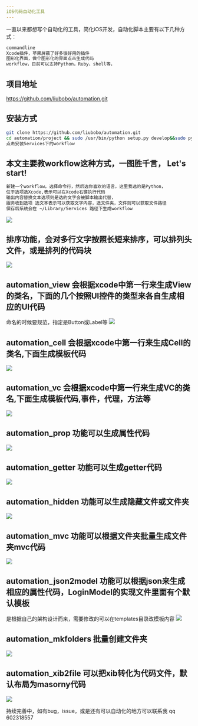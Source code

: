 ```yaml
---
iOS代码自动化工具
---
```

一直以来都想写个自动化的工具，简化iOS开发，自动化脚本主要有以下几种方式：
``` bash
commandline
Xcode插件，苹果屏蔽了好多很好用的插件
图形化界面，做个图形化的界面点击生成代码
workflow，目前可以支持Python，Ruby，shell等，
```

## 项目地址
https://github.com/liubobo/automation.git

## 安装方式
``` bash
git clone https://github.com/liubobo/automation.git
cd automation/project && sudo /usr/bin/python setup.py develop&&sudo python setup.py develop
点击安装Services下的workflow
```


## 本文主要教workflow这种方式，一图胜千言， Let's start!
``` bash
新建一个workflow，选择命令行，然后选你喜欢的语言，这里我选的是Python，
位于选项选Xcode,表示可以在Xcode右键执行代码
输出内容替换文本选项则是选的文字会被脚本输出代替，
服务收到选项 选文本表示可以获取文字内容，选文件夹，文件则可以获取文件路径
保存后系统会在 ~/Library/Services 路径下生成workflow
```
![](iOS自动化/start.gif)

## 排序功能，会对多行文字按照长短来排序，可以排列头文件，或是排列的代码块
![](iOS自动化/sort.gif)

## automation_view 会根据xcode中第一行来生成View的类名，下面的几个按照UI控件的类型来各自生成相应的UI代码
命名的时候要规范，指定是Button或Label等
![](iOS自动化/view.gif)

## automation_cell 会根据xcode中第一行来生成Cell的类名,下面生成模板代码
![](iOS自动化/cell.gif)

## automation_vc 会根据xcode中第一行来生成VC的类名,下面生成模板代码,事件，代理，方法等
![](iOS自动化/vc.gif)

## automation_prop 功能可以生成属性代码
![](iOS自动化/prop.gif)

## automation_getter 功能可以生成getter代码
![](iOS自动化/getter.gif)

## automation_hidden 功能可以生成隐藏文件或文件夹
![](iOS自动化/sh.gif)

## automation_mvc 功能可以根据文件夹批量生成文件夹mvc代码
![](iOS自动化/mvc.gif)

## automation_json2model 功能可以根据json来生成相应的属性代码，LoginModel的实现文件里面有个默认模板
是根据自己的架构设计而来，需要修改的可以在templates目录改模板内容
![](iOS自动化/json2model.gif)

## automation_mkfolders 批量创建文件夹
![](iOS自动化/mkfolders.gif)

## automation_xib2file  可以把xib转化为代码文件，默认布局为masorny代码
![](iOS自动化/xib2file.gif)

持续完善中，如有bug，issue，或是还有可以自动化的地方可以联系我
qq 602318557




